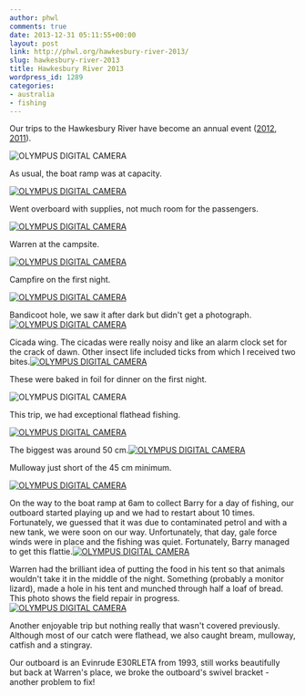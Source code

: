```yaml
---
author: phwl
comments: true
date: 2013-12-31 05:11:55+00:00
layout: post
link: http://phwl.org/hawkesbury-river-2013/
slug: hawkesbury-river-2013
title: Hawkesbury River 2013
wordpress_id: 1289
categories:
- australia
- fishing
---
```


Our trips to the Hawkesbury River have become an annual event ([2012](http://www.phwl.org/hawkesbury-river-2012-2/), [2011](http://www.phwl.org/hawkesbury-river-2011/)).

![OLYMPUS DIGITAL CAMERA](http://phwl.org/wp-content/uploads/2013/12/PC2844061-1024x768.jpg)

<!-- more -->

As usual, the boat ramp was at capacity.

[![OLYMPUS DIGITAL CAMERA](http://phwl.org/wp-content/uploads/2013/12/PC2743471-1024x768.jpg)](http://phwl.org/wp-content/uploads/2013/12/PC2743471.jpg)

Went overboard with supplies, not much room for the passengers.

[![OLYMPUS DIGITAL CAMERA](http://phwl.org/wp-content/uploads/2013/12/PC2743491-1024x768.jpg)](http://phwl.org/wp-content/uploads/2013/12/PC2743491.jpg)

Warren at the campsite.

[![OLYMPUS DIGITAL CAMERA](http://phwl.org/wp-content/uploads/2013/12/PC2843921-1024x768.jpg)](http://phwl.org/wp-content/uploads/2013/12/PC2843921.jpg)

Campfire on the first night.

[![OLYMPUS DIGITAL CAMERA](http://phwl.org/wp-content/uploads/2013/12/PC2743671-1024x768.jpg)](http://phwl.org/wp-content/uploads/2013/12/PC2743671.jpg)

Bandicoot hole, we saw it after dark but didn't get a photograph.[![OLYMPUS DIGITAL CAMERA](http://phwl.org/wp-content/uploads/2013/12/PC2843781-1024x768.jpg)](http://phwl.org/wp-content/uploads/2013/12/PC2843781.jpg)

Cicada wing. The cicadas were really noisy and like an alarm clock set for the crack of dawn. Other insect life included ticks from which I received two bites.[![OLYMPUS DIGITAL CAMERA](http://phwl.org/wp-content/uploads/2013/12/PC2843941-1024x768.jpg)](http://phwl.org/wp-content/uploads/2013/12/PC2843941.jpg)

These were baked in foil for dinner on the first night.

![OLYMPUS DIGITAL CAMERA](http://phwl.org/wp-content/uploads/2013/12/PC2743541-1024x768.jpg)

This trip, we had exceptional flathead fishing.

[![OLYMPUS DIGITAL CAMERA](http://phwl.org/wp-content/uploads/2013/12/PC2844121-1024x768.jpg)](http://phwl.org/wp-content/uploads/2013/12/PC2844121.jpg)

The biggest was around 50 cm.[![OLYMPUS DIGITAL CAMERA](http://phwl.org/wp-content/uploads/2013/12/PC2844131-1024x768.jpg)](http://phwl.org/wp-content/uploads/2013/12/PC2844131.jpg)

Mulloway just short of the 45 cm minimum.

[![OLYMPUS DIGITAL CAMERA](http://phwl.org/wp-content/uploads/2013/12/PC2844081-1024x768.jpg)](http://phwl.org/wp-content/uploads/2013/12/PC2844081.jpg)

On the way to the boat ramp at 6am to collect Barry for a day of fishing, our outboard started playing up and we had to restart about 10 times. Fortunately, we guessed that it was due to contaminated petrol and with a new tank, we were soon on our way. Unfortunately, that day, gale force winds were in place and the fishing was quiet. Fortunately, Barry managed to get this flattie.[![OLYMPUS DIGITAL CAMERA](http://phwl.org/wp-content/uploads/2013/12/PC294417-1024x768.jpg)](http://phwl.org/wp-content/uploads/2013/12/PC294417.jpg)

Warren had the brilliant idea of putting the food in his tent so that animals wouldn't take it in the middle of the night. Something (probably a monitor lizard), made a hole in his tent and munched through half a loaf of bread. This photo shows the field repair in progress.[![OLYMPUS DIGITAL CAMERA](http://phwl.org/wp-content/uploads/2013/12/PC294423-1024x768.jpg)](http://phwl.org/wp-content/uploads/2013/12/PC294423.jpg)

Another enjoyable trip but nothing really that wasn't covered previously. Although most of our catch were flathead, we also caught bream, mulloway, catfish and a stingray.

Our outboard is an Evinrude E30RLETA from 1993, still works beautifully but back at Warren's place, we broke the outboard's swivel bracket - another problem to fix!
